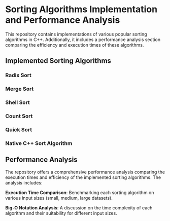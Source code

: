 # Sorting Algorithms Implementation and Performance Analysis
This repository contains implementations of various popular sorting algorithms in C++. Additionally, it includes a performance analysis section comparing the efficiency and execution times of these algorithms.
## Implemented Sorting Algorithms
### Radix Sort
### Merge Sort
### Shell Sort
### Count Sort
### Quick Sort
### Native C++ Sort Algorithm
## Performance Analysis
The repository offers a comprehensive performance analysis comparing the execution times and efficiency of the implemented sorting algorithms. The analysis includes:

**Execution Time Comparison**: Benchmarking each sorting algorithm on various input sizes (small, medium, large datasets).

**Big-O Notation Analysis**: A discussion on the time complexity of each algorithm and their suitability for different input sizes.

